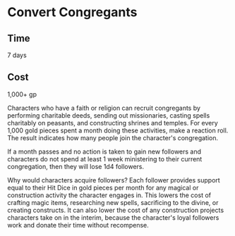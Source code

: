 # Convert Congregants

## Time
7 days

## Cost
1,000+ gp

Characters who have a faith or religion can recruit congregants by performing charitable deeds, sending out missionaries, casting spells charitably on peasants, and constructing shrines and temples. For every 1,000 gold pieces spent a month doing these activities, make a reaction roll. The result indicates how many people join the character's congregation.

If a month passes and no action is taken to gain new followers and characters do not spend at least 1 week ministering to their current congregation, then they will lose 1d4 followers.

Why would characters acquire followers? Each follower provides support equal to their Hit Dice in gold pieces per month for any magical or construction activity the character engages in. This lowers the cost of crafting magic items, researching new spells, sacrificing to the divine, or creating constructs. It can also lower the cost of any construction projects characters take on in the interim, because the character's loyal followers work and donate their time without recompense.